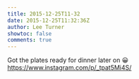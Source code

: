 ```yaml
---
title: 2015-12-25T11-32
date: 2015-12-25T11:32:36Z
author: Lee Turner
showtoc: false
comments: true
---
```


Got the plates ready for dinner later on 😀 https://www.instagram.com/p/_tpat5Mi4S/


